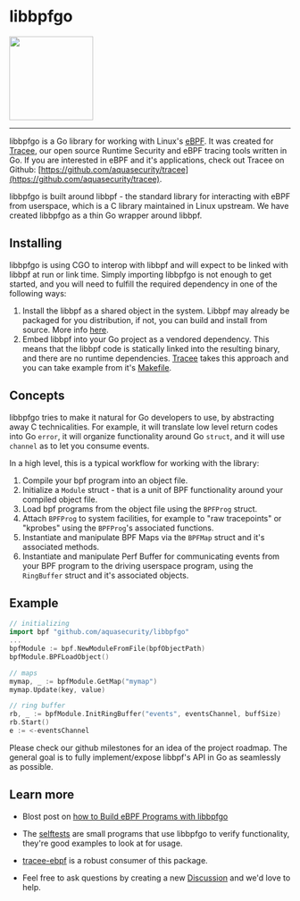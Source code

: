 # libbpfgo

<img src="docs/images/aqua-tux.png" width="150" height="auto">

___

libbpfgo is a Go library for working with Linux's [eBPF](https://ebpf.io/). It was created for [Tracee](https://github.com/aquasecurity/tracee), our open source Runtime Security and eBPF tracing tools written in Go. If you are interested in eBPF and it's applications, check out Tracee on Github: [https://github.com/aquasecurity/tracee](https://github.com/aquasecurity/tracee).

libbpfgo is built around libbpf - the standard library for interacting with eBPF from userspace, which is a C library maintained in Linux upstream. We have created libbpfgo as a thin Go wrapper around libbpf.

## Installing

libbpfgo is using CGO to interop with libbpf and will expect to be linked with libbpf at run or link time. Simply importing libbpfgo is not enough to get started, and you will need to fulfill the required dependency in one of the following ways:

1. Install the libbpf as a shared object in the system. Libbpf may already be packaged for you distribution, if not, you can build and install from source. More info [here](https://github.com/libbpf/libbpf).
1. Embed libbpf into your Go project as a vendored dependency. This means that the libbpf code is statically linked into the resulting binary, and there are no runtime dependencies. [Tracee](https://github.com/aquasecurity/tracee) takes this approach and you can take example from it's [Makefile](https://github.com/aquasecurity/tracee/blob/f8df7da6a27f729610992b6bd52e89d510fcf384/tracee-ebpf/Makefile#L62).

## Concepts

libbpfgo tries to make it natural for Go developers to use, by abstracting away C technicalities. For example, it will translate low level return codes into Go `error`, it will organize functionality around Go `struct`, and it will use `channel` as to let you consume events.

In a high level, this is a typical workflow for working with the library:

1. Compile your bpf program into an object file.
1. Initialize a `Module` struct - that is a unit of BPF functionality around your compiled object file.
1. Load bpf programs from the object file using the `BPFProg` struct.
1. Attach `BPFProg` to system facilities, for example to "raw tracepoints" or "kprobes" using the `BPFProg`'s associated functions.
1. Instantiate and manipulate BPF Maps via the `BPFMap` struct and it's associated methods.
1. Instantiate and manipulate Perf Buffer for communicating events from your BPF program to the driving userspace program, using the `RingBuffer` struct and it's associated objects.

## Example

```go
// initializing
import bpf "github.com/aquasecurity/libbpfgo"
...
bpfModule := bpf.NewModuleFromFile(bpfObjectPath)
bpfModule.BPFLoadObject()

// maps
mymap, _ := bpfModule.GetMap("mymap")
mymap.Update(key, value)

// ring buffer
rb, _ := bpfModule.InitRingBuffer("events", eventsChannel, buffSize)
rb.Start()
e := <-eventsChannel
```

Please check our github milestones for an idea of the project roadmap. The general goal is to fully implement/expose libbpf's API in Go as seamlessly as possible. 


## Learn more

- Blost post on [how to Build eBPF Programs with libbpfgo](https://blog.aquasec.com/libbpf-ebpf-programs)

- The [selftests](./selftest) are small programs that use libbpfgo to verify functionality, they're good examples to look at for usage.

- [tracee-ebpf](https://github.com/aquasecurity/tracee/tree/main/tracee-ebpf) is a robust consumer of this package.

- Feel free to ask questions by creating a new [Discussion](https://github.com/aquasecurity/libbpfgo/discussions) and we'd love to help.
